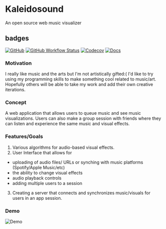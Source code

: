 # Kaleidosound
An open source web music visualizer

## badges
[![GitHub](https://img.shields.io/github/license/imanigosserand/kaleidosound)](https://github.com/imanigosserand/Kaleidosound/blob/master/LICENSE) [![GitHub Workflow Status](https://img.shields.io/github/workflow/status/imanigosserand/Kaleidosound/Node.js%20CI)](https://github.com/imanigosserand/Kaleidosound/actions) [![Codecov](https://img.shields.io/codecov/c/github/imanigosserand/Kaleidosound)](https://codecov.io/gh/imanigosserand/Kaleidosound) 
[![Docs](https://img.shields.io/readthedocs/kaleidosound.svg)](https://kaleidosound.readthedocs.io)<br>

### Motivation
I really like music and the arts but I'm not artistically gifted:( I'd like to try using my programming skills to make something cool related to music/art.
Hopefully others will be able to take my work and add their own creative iterations.

### Concept
A web application that allows users to queue music and see music visualizations. Users can also make a group session with friends where they can listen and experience the same music and visual effects.

### Features/Goals
1. Various algorithms for audio-based visual effects.
2. User Interface that allows for
- uploading of audio files/ URLs or synching with music platforms (Spotify/Apple Music/etc)
- the ability to change visual effects
- audio playback controls
- adding multiple users to a session
 3. Creating a server that connects and synchronizes music/visuals for users in an app session.

### Demo
![Demo](https://user-images.githubusercontent.com/13710053/102958108-c6c2a300-44a1-11eb-9503-3425d5bd9af2.gif)
